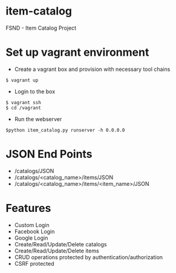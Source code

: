 # item-catalog
FSND - Item Catalog Project


# Set up vagrant environment

* Create a vagrant box and provision with necessary tool chains

```shell
$ vagrant up
```

* Login to the box

```shell
$ vagrant ssh
$ cd /vagrant
```

* Run the webserver

```shell
$python item_catalog.py runserver -h 0.0.0.0
```

# JSON End Points

* /catalogs/JSON
* /catalogs/<catalog_name>/items/JSON
* /catalogs/<catalog_name>/items/<item_name>/JSON

# Features
- Custom Login
- Facebook Login
- Google Login
- Create/Read/Update/Delete catalogs
- Create/Read/Update/Delete items
- CRUD operations protected by authentication/authorization
- CSRF protected
